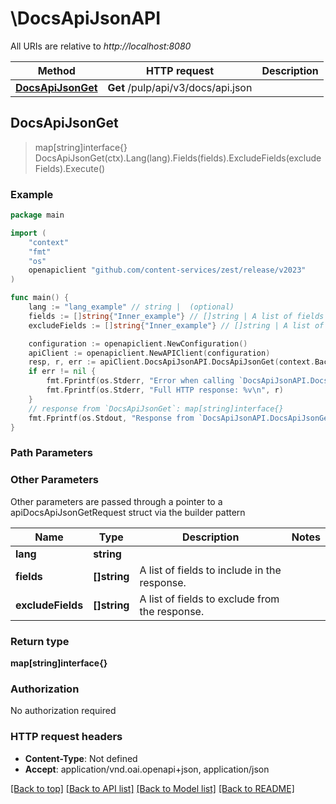 # \DocsApiJsonAPI

All URIs are relative to *http://localhost:8080*

Method | HTTP request | Description
------------- | ------------- | -------------
[**DocsApiJsonGet**](DocsApiJsonAPI.md#DocsApiJsonGet) | **Get** /pulp/api/v3/docs/api.json | 



## DocsApiJsonGet

> map[string]interface{} DocsApiJsonGet(ctx).Lang(lang).Fields(fields).ExcludeFields(excludeFields).Execute()





### Example

```go
package main

import (
	"context"
	"fmt"
	"os"
	openapiclient "github.com/content-services/zest/release/v2023"
)

func main() {
	lang := "lang_example" // string |  (optional)
	fields := []string{"Inner_example"} // []string | A list of fields to include in the response. (optional)
	excludeFields := []string{"Inner_example"} // []string | A list of fields to exclude from the response. (optional)

	configuration := openapiclient.NewConfiguration()
	apiClient := openapiclient.NewAPIClient(configuration)
	resp, r, err := apiClient.DocsApiJsonAPI.DocsApiJsonGet(context.Background()).Lang(lang).Fields(fields).ExcludeFields(excludeFields).Execute()
	if err != nil {
		fmt.Fprintf(os.Stderr, "Error when calling `DocsApiJsonAPI.DocsApiJsonGet``: %v\n", err)
		fmt.Fprintf(os.Stderr, "Full HTTP response: %v\n", r)
	}
	// response from `DocsApiJsonGet`: map[string]interface{}
	fmt.Fprintf(os.Stdout, "Response from `DocsApiJsonAPI.DocsApiJsonGet`: %v\n", resp)
}
```

### Path Parameters



### Other Parameters

Other parameters are passed through a pointer to a apiDocsApiJsonGetRequest struct via the builder pattern


Name | Type | Description  | Notes
------------- | ------------- | ------------- | -------------
 **lang** | **string** |  | 
 **fields** | **[]string** | A list of fields to include in the response. | 
 **excludeFields** | **[]string** | A list of fields to exclude from the response. | 

### Return type

**map[string]interface{}**

### Authorization

No authorization required

### HTTP request headers

- **Content-Type**: Not defined
- **Accept**: application/vnd.oai.openapi+json, application/json

[[Back to top]](#) [[Back to API list]](../README.md#documentation-for-api-endpoints)
[[Back to Model list]](../README.md#documentation-for-models)
[[Back to README]](../README.md)

